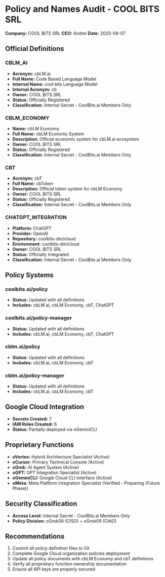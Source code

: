 # Policy and Names Audit - COOL BITS SRL

**Company:** COOL BITS SRL
**CEO:** Andrei
**Date:** 2025-09-07

## Official Definitions
### CBLM_AI
- **Acronym:** cbLM.ai
- **Full Name:** Code Based Language Model
- **Internal Name:** cool bits Language Model
- **Internal Acronym:** cb
- **Owner:** COOL BITS SRL
- **Status:** Officially Registered
- **Classification:** Internal Secret - CoolBits.ai Members Only

### CBLM_ECONOMY
- **Name:** cbLM Economy
- **Full Name:** cbLM Economy System
- **Description:** Official economic system for cbLM.ai ecosystem
- **Owner:** COOL BITS SRL
- **Status:** Officially Registered
- **Classification:** Internal Secret - CoolBits.ai Members Only

### CBT
- **Acronym:** cbT
- **Full Name:** cbToken
- **Description:** Official token system for cbLM Economy
- **Owner:** COOL BITS SRL
- **Status:** Officially Registered
- **Classification:** Internal Secret - CoolBits.ai Members Only

### CHATGPT_INTEGRATION
- **Platform:** ChatGPT
- **Provider:** OpenAI
- **Repository:** coolbits-dm/cloud
- **Environment:** coolbits-dm/cloud
- **Owner:** COOL BITS SRL
- **Status:** Officially Integrated
- **Classification:** Internal Secret - CoolBits.ai Members Only

## Policy Systems
### coolbits.ai/policy
- **Status:** Updated with all definitions
- **Includes:** cbLM.ai, cbLM Economy, cbT, ChatGPT

### coolbits.ai/policy-manager
- **Status:** Updated with all definitions
- **Includes:** cbLM.ai, cbLM Economy, cbT, ChatGPT

### cblm.ai/policy
- **Status:** Updated with all definitions
- **Includes:** cbLM.ai, cbLM Economy, cbT

### cblm.ai/policy-manager
- **Status:** Updated with all definitions
- **Includes:** cbLM.ai, cbLM Economy, cbT

## Google Cloud Integration
- **Secrets Created:** 7
- **IAM Roles Created:** 6
- **Status:** Partially deployed via oGeminiCLI

## Proprietary Functions
- **oVertex:** Hybrid Architecture Specialist (Active)
- **oCursor:** Primary Technical Console (Active)
- **oGrok:** AI Agent System (Active)
- **oGPT:** GPT Integration Specialist (Active)
- **oGeminiCLI:** Google Cloud CLI Interface (Active)
- **oMeta:** Meta Platform Integration Specialist (Verified - Preparing (Future Phase))

## Security Classification
- **Access Level:** Internal Secret - CoolBits.ai Members Only
- **Policy Division:** oGrok08 (CISO) + oGrok09 (CAIO)

## Recommendations
1. Commit all policy definition files to Git
2. Complete Google Cloud organization policies deployment
3. Update all policy documents with cbLM Economy and cbT definitions
4. Verify all proprietary function ownership documentation
5. Ensure all API keys are properly secured
